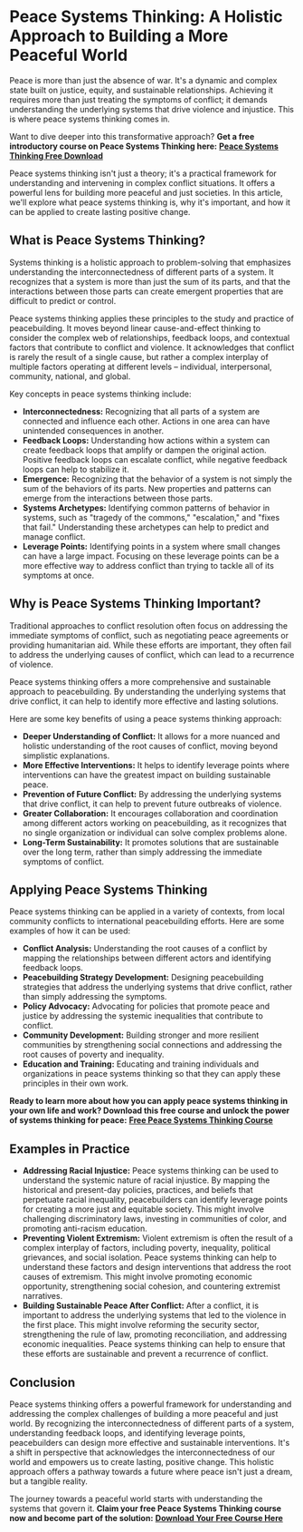 # Peace Systems Thinking: A Holistic Approach to Building a More Peaceful World

Peace is more than just the absence of war. It's a dynamic and complex state built on justice, equity, and sustainable relationships.  Achieving it requires more than just treating the symptoms of conflict; it demands understanding the underlying systems that drive violence and injustice. This is where peace systems thinking comes in.

Want to dive deeper into this transformative approach? **Get a free introductory course on Peace Systems Thinking here:** [**Peace Systems Thinking Free Download**](https://udemywork.com/peace-systems-thinking)

Peace systems thinking isn't just a theory; it's a practical framework for understanding and intervening in complex conflict situations. It offers a powerful lens for building more peaceful and just societies. In this article, we'll explore what peace systems thinking is, why it's important, and how it can be applied to create lasting positive change.

## What is Peace Systems Thinking?

Systems thinking is a holistic approach to problem-solving that emphasizes understanding the interconnectedness of different parts of a system. It recognizes that a system is more than just the sum of its parts, and that the interactions between those parts can create emergent properties that are difficult to predict or control.

Peace systems thinking applies these principles to the study and practice of peacebuilding.  It moves beyond linear cause-and-effect thinking to consider the complex web of relationships, feedback loops, and contextual factors that contribute to conflict and violence. It acknowledges that conflict is rarely the result of a single cause, but rather a complex interplay of multiple factors operating at different levels – individual, interpersonal, community, national, and global.

Key concepts in peace systems thinking include:

*   **Interconnectedness:** Recognizing that all parts of a system are connected and influence each other. Actions in one area can have unintended consequences in another.
*   **Feedback Loops:** Understanding how actions within a system can create feedback loops that amplify or dampen the original action. Positive feedback loops can escalate conflict, while negative feedback loops can help to stabilize it.
*   **Emergence:** Recognizing that the behavior of a system is not simply the sum of the behaviors of its parts. New properties and patterns can emerge from the interactions between those parts.
*   **Systems Archetypes:** Identifying common patterns of behavior in systems, such as "tragedy of the commons," "escalation," and "fixes that fail." Understanding these archetypes can help to predict and manage conflict.
*   **Leverage Points:**  Identifying points in a system where small changes can have a large impact. Focusing on these leverage points can be a more effective way to address conflict than trying to tackle all of its symptoms at once.

## Why is Peace Systems Thinking Important?

Traditional approaches to conflict resolution often focus on addressing the immediate symptoms of conflict, such as negotiating peace agreements or providing humanitarian aid. While these efforts are important, they often fail to address the underlying causes of conflict, which can lead to a recurrence of violence.

Peace systems thinking offers a more comprehensive and sustainable approach to peacebuilding. By understanding the underlying systems that drive conflict, it can help to identify more effective and lasting solutions.

Here are some key benefits of using a peace systems thinking approach:

*   **Deeper Understanding of Conflict:** It allows for a more nuanced and holistic understanding of the root causes of conflict, moving beyond simplistic explanations.
*   **More Effective Interventions:** It helps to identify leverage points where interventions can have the greatest impact on building sustainable peace.
*   **Prevention of Future Conflict:** By addressing the underlying systems that drive conflict, it can help to prevent future outbreaks of violence.
*   **Greater Collaboration:**  It encourages collaboration and coordination among different actors working on peacebuilding, as it recognizes that no single organization or individual can solve complex problems alone.
*   **Long-Term Sustainability:** It promotes solutions that are sustainable over the long term, rather than simply addressing the immediate symptoms of conflict.

## Applying Peace Systems Thinking

Peace systems thinking can be applied in a variety of contexts, from local community conflicts to international peacebuilding efforts. Here are some examples of how it can be used:

*   **Conflict Analysis:** Understanding the root causes of a conflict by mapping the relationships between different actors and identifying feedback loops.
*   **Peacebuilding Strategy Development:** Designing peacebuilding strategies that address the underlying systems that drive conflict, rather than simply addressing the symptoms.
*   **Policy Advocacy:**  Advocating for policies that promote peace and justice by addressing the systemic inequalities that contribute to conflict.
*   **Community Development:**  Building stronger and more resilient communities by strengthening social connections and addressing the root causes of poverty and inequality.
*   **Education and Training:** Educating and training individuals and organizations in peace systems thinking so that they can apply these principles in their own work.

**Ready to learn more about how you can apply peace systems thinking in your own life and work? Download this free course and unlock the power of systems thinking for peace:** [**Free Peace Systems Thinking Course**](https://udemywork.com/peace-systems-thinking)

## Examples in Practice

*   **Addressing Racial Injustice:** Peace systems thinking can be used to understand the systemic nature of racial injustice. By mapping the historical and present-day policies, practices, and beliefs that perpetuate racial inequality, peacebuilders can identify leverage points for creating a more just and equitable society. This might involve challenging discriminatory laws, investing in communities of color, and promoting anti-racism education.
*   **Preventing Violent Extremism:**  Violent extremism is often the result of a complex interplay of factors, including poverty, inequality, political grievances, and social isolation. Peace systems thinking can help to understand these factors and design interventions that address the root causes of extremism. This might involve promoting economic opportunity, strengthening social cohesion, and countering extremist narratives.
*   **Building Sustainable Peace After Conflict:**  After a conflict, it is important to address the underlying systems that led to the violence in the first place. This might involve reforming the security sector, strengthening the rule of law, promoting reconciliation, and addressing economic inequalities. Peace systems thinking can help to ensure that these efforts are sustainable and prevent a recurrence of conflict.

## Conclusion

Peace systems thinking offers a powerful framework for understanding and addressing the complex challenges of building a more peaceful and just world. By recognizing the interconnectedness of different parts of a system, understanding feedback loops, and identifying leverage points, peacebuilders can design more effective and sustainable interventions. It's a shift in perspective that acknowledges the interconnectedness of our world and empowers us to create lasting, positive change. This holistic approach offers a pathway towards a future where peace isn't just a dream, but a tangible reality.

The journey towards a peaceful world starts with understanding the systems that govern it. **Claim your free Peace Systems Thinking course now and become part of the solution:** [**Download Your Free Course Here**](https://udemywork.com/peace-systems-thinking)

